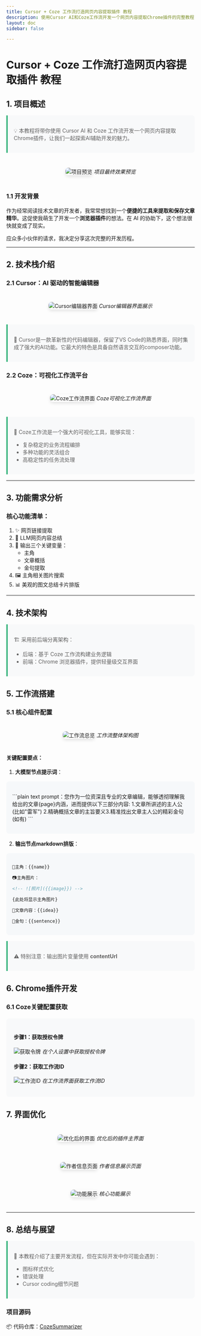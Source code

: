 ```yaml
---
title: Cursor + Coze 工作流打造网页内容提取插件 教程
description: 使用Cursor AI和Coze工作流开发一个网页内容提取Chrome插件的完整教程
layout: doc
sidebar: false

---
```


# Cursor + Coze 工作流打造网页内容提取插件 教程

## 1. 项目概述

> 💡 本教程将带你使用 Cursor AI 和 Coze 工作流开发一个网页内容提取Chrome插件，让我们一起探索AI辅助开发的魅力。

<div class="project-image">

![项目预览](../example/images/image-2.png)
_项目最终效果预览_

</div>

### 1.1 开发背景

作为经常阅读技术文章的开发者，我常常想找到一个**便捷的工具来提取和保存文章精华**。这促使我萌生了开发一个**浏览器插件**的想法。在 AI 的协助下，这个想法很快就变成了现实。

应众多小伙伴的请求，我决定分享这次完整的开发历程。

---

## 2. 技术栈介绍

### 2.1 Cursor：AI 驱动的智能编辑器

<div class="tech-image">

![Cursor编辑器界面](../example/images/D1AkbikHFomFlsxrgQyc5v3Zn7f.png)
_Cursor编辑器界面展示_

</div>

> 🔧 Cursor是一款革新性的代码编辑器，保留了VS Code的熟悉界面，同时集成了强大的AI功能。它最大的特色是具备自然语言交互的composer功能。

### 2.2 Coze：可视化工作流平台

<div class="tech-image">

![Coze工作流界面](images/NZh0bUF2Zo5nQzxbBQJcO4IXnEh.png)
_Coze可视化工作流界面_

</div>

> 🔄 Coze工作流是一个强大的可视化工具，能够实现：
>
> - 复杂稳定的业务流程编排
> - 多种功能的灵活组合
> - 高稳定性的任务流处理

---

## 3. 功能需求分析

### 核心功能清单：

1. ✨ 网页链接提取
2. 📝 LLM网页内容总结
3. 🎯 输出三个关键变量：
   - 主角
   - 文章概括
   - 金句提取
4. 🖼️ 主角相关图片搜索
5. 📊 美观的图文总结卡片排版

---

## 4. 技术架构

> 🏗️ 采用前后端分离架构：
>
> - 后端：基于 Coze 工作流构建业务逻辑
> - 前端：Chrome 浏览器插件，提供轻量级交互界面

## 5. 工作流搭建

### 5.1 核心组件配置

<div class="workflow-image">

![工作流总览](images/WopdbFKcmoXxssx4uuxcDlZ4n2f.png)
_工作流整体架构图_

</div>

#### 关键配置要点：

1. **大模型节点提示词**：
<div class="code-block">

\```plain text
prompt：您作为一位资深且专业的文章编辑，能够透彻理解我给出的文章{page}内涵，进而提供以下三部分内容: 1.文章所讲述的主人公 (比如"雷军") 2.精确概括文章的主旨要义3.精准找出文章主人公的精彩金句(如有)
\```

</div>

2. **输出节点markdown排版**：
<div class="code-block">

```markdown
👤主角：{{name}}

📷主角图片：

<!-- ![照片]({{image}}) -->

{此处将显示主角图片}

📝文章内容：{{idea}}

💖金句：{{sentence}}
```

</div>

> ⚠️ 特别注意：输出图片变量使用 **contentUrl**

## 6. Chrome插件开发

### 6.1 Coze关键配置获取

<div class="steps-container">

#### 步骤1：获取授权令牌

![获取令牌](images/image.png)
_在个人设置中获取授权令牌_

#### 步骤2：获取工作流ID

![工作流ID](images/FUBubDBGYoe7lBxJLtXcpmrsnwR.png)
_在工作流界面获取工作流ID_

</div>

## 7. 界面优化

<div class="ui-showcase">

![优化后的界面](images/image-6.png)
_优化后的插件主界面_

![作者信息页面](images/image-7.png)
_作者信息展示页面_

![功能展示](images/image-8.png)
_核心功能展示_

</div>

---

## 8. 总结与展望

> 🎯 本教程介绍了主要开发流程，但在实际开发中你可能会遇到：
>
> - 图标样式优化
> - 错误处理
> - Cursor coding细节问题

### 项目源码

📦 代码仓库：[CozeSummarizer](https://github.com/Yeadon8888/CozeSummarizer)

<style>
.project-image img,
.tech-image img,
.workflow-image img,
.ui-showcase img {
    border-radius: 8px;
    box-shadow: 0 4px 8px rgba(0,0,0,0.1);
    margin: 20px 0;
    max-width: 100%;
}

.project-image,
.tech-image,
.workflow-image,
.ui-showcase {
    text-align: center;
    margin: 20px 0;
}

.code-block {
    background: #f6f8fa;
    padding: 16px;
    border-radius: 8px;
    margin: 16px 0;
}

.steps-container {
    background: #f8f9fa;
    padding: 20px;
    border-radius: 8px;
    margin: 20px 0;
}

blockquote {
    border-left: 4px solid #42b883;
    padding-left: 16px;
    margin: 16px 0;
    background: #f8f9fa;
    padding: 16px;
    border-radius: 0 8px 8px 0;
}
</style>

